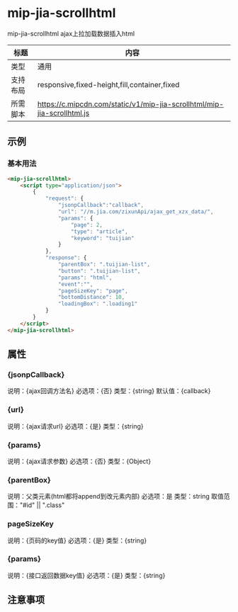 # mip-jia-scrollhtml

mip-jia-scrollhtml ajax上拉加载数据插入html

标题|内容
----|----
类型|通用
支持布局|responsive,fixed-height,fill,container,fixed
所需脚本|https://c.mipcdn.com/static/v1/mip-jia-scrollhtml/mip-jia-scrollhtml.js

## 示例

### 基本用法
```html
<mip-jia-scrollhtml>
    <script type="application/json">
        {
            "request": {
                "jsonpCallback":"callback",
                "url": "//m.jia.com/zixunApi/ajax_get_xzx_data/",
                "params": {
                    "page": 2,
                    "type": "article",
                    "keyword": "tuijian"
                }
            },
            "response": {
                "parentBox": ".tuijian-list",
                "button": ".tuijian-list",
                "params": "html",
                "event":"",
                "pageSizeKey": "page",
                "bottomDistance": 10,
                "loadingBox": ".loading1"
            }
        }
    </script>
</mip-jia-scrollhtml>
```

## 属性

### {jsonpCallback}

说明：{ajax回调方法名}
必选项：{否}
类型：{string}
默认值：{callback}

### {url}

说明：{ajax请求url}
必选项：{是}
类型：{string}

### {params}

说明：{ajax请求参数}
必选项：{否}
类型：{Object}

### {parentBox}

说明：父类元素(html都将append到改元素内部)
必选项：是
类型：string
取值范围："#id" || ".class"

### pageSizeKey

说明：{页码的key值}
必选项：{是}
类型：{string}

### {params}

说明：{接口返回数据key值}
必选项：{是}
类型：{string}


## 注意事项

